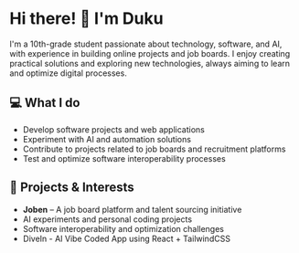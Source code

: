 # Hi there! 👋 I'm Duku

I'm a 10th-grade student passionate about technology, software, and AI, with experience in building online projects and job boards. I enjoy creating practical solutions and exploring new technologies, always aiming to learn and optimize digital processes.

## 💻 What I do
- Develop software projects and web applications
- Experiment with AI and automation solutions
- Contribute to projects related to job boards and recruitment platforms
- Test and optimize software interoperability processes

## 🚀 Projects & Interests
- **Joben** – A job board platform and talent sourcing initiative
- AI experiments and personal coding projects
- Software interoperability and optimization challenges
- DiveIn - AI Vibe Coded App using React + TailwindCSS


